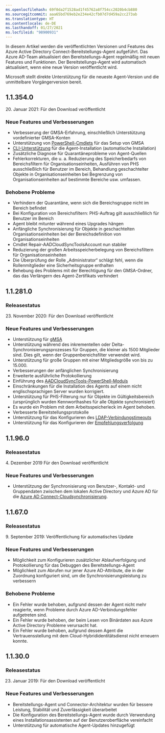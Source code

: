 ```yaml
---
ms.openlocfilehash: 69f0da2f1528ad1f45762a8f754cc2020b4cb880
ms.sourcegitcommit: aaa65bd769eb2e234e42cfb07d7d459a2cc273ab
ms.translationtype: HT
ms.contentlocale: de-DE
ms.lasthandoff: 01/27/2021
ms.locfileid: "98900931"
---
```

In diesem Artikel werden die veröffentlichten Versionen und Features des Azure Active Directory Connect-Bereitstellungs-Agent aufgeführt. Das Azure AD-Team aktualisiert den Bereitstellungs-Agent regelmäßig mit neuen Features und Funktionen. Der Bereitstellungs-Agent wird automatisch aktualisiert, wenn eine neue Version veröffentlicht wird. 

Microsoft stellt direkte Unterstützung für die neueste Agent-Version und die unmittelbare Vorgängerversion bereit.

## <a name="113540"></a>1.1.354.0

20. Januar 2021: Für den Download veröffentlicht

### <a name="new-features-and-improvements"></a>Neue Features und Verbesserungen
- Verbesserung der GMSA-Erfahrung, einschließlich Unterstützung vordefinierter GMSA-Konten
- Unterstützung von [PowerShell-Cmdlets](../articles/active-directory/cloud-sync/how-to-gmsa-cmdlets.md) für das Setup von GMSA
- [CLI-Unterstützung](../articles/active-directory/cloud-sync/how-to-install-pshell.md) für die Agent-Installation (automatische Installation)
- Zusätzliche Diagnose für Quarantäneprobleme von Agent-Quellen
- Fehlerkorrekturen, die u. a. Reduzierung des Speicherbedarfs von Bereichsfiltern für Organisationseinheiten, Ausführen von PHS ausschließlich für Benutzer im Bereich, Behandlung geschachtelter Objekte in Organisationseinheiten bei Begrenzung von Organisationseinheiten auf bestimmte Bereiche usw. umfassen. 


### <a name="fixed-issues"></a>Behobene Probleme
-    Verhindern der Quarantäne, wenn sich die Bereichsgruppe nicht im Bereich befindet
-   Bei Konfiguration von Bereichsfiltern: PHS-Auftrag gilt ausschließlich für Benutzer im Bereich
-   Agent bleibt mitunter während eines Upgrades hängen
-   Anfängliche Synchronisierung für Objekte in geschachtelten Organisationseinheiten bei der Bereichsdefinition von Organisationseinheiten
-   Cmdlet Repair-AADCloudSyncToolsAccount nun stabiler
-   Reduzierung der großen Arbeitsspeicherbelegung von Bereichsfiltern für Organisationseinheiten
-   Die Überprüfung der Rolle „Administrator“ schlägt fehl, wenn die Rollenmitglieder eine Sicherheitsgruppe enthalten
-   Behebung des Problems mit der Berechtigung für den GMSA-Ordner, das das Verlängern des Agent-Zertifikats verhindert







## <a name="112810"></a>1.1.281.0

### <a name="release-status"></a>Releasestatus

23. November 2020: Für den Download veröffentlicht

### <a name="new-features-and-improvements"></a>Neue Features und Verbesserungen

* Unterstützung für [gMSA](../articles/active-directory/cloud-sync/how-to-prerequisites.md#group-managed-service-accounts)
* Unterstützung während des inkrementellen oder Delta-Synchronisierungsprozesses für Gruppen, die kleiner als 1500 Mitglieder sind. Dies gilt, wenn der Gruppenbereichsfilter verwendet wird.
* Unterstützung für große Gruppen mit einer Mitgliedsgröße von bis zu 15.000.
* Verbesserungen der anfänglichen Synchronisierung
* Erweiterte ausführliche Protokollierung
* Einführung des [AADCloudSyncTools-PowerShell-Moduls](../articles/active-directory/cloud-sync/reference-powershell.md)
* Einschränkungen für die Installation des Agents auf einem nicht englischsprachigen Server wurden korrigiert.
* Unterstützung für PHS-Filterung nur für Objekte im Gültigkeitsbereich (ursprünglich wurden Kennworthashes für alle Objekte synchronisiert)
* Es wurde ein Problem mit dem Arbeitsspeicherleck im Agent behoben.
* Verbesserte Bereitstellungsprotokolle
* Unterstützung für das Konfigurieren des [LDAP-Verbindungstimeouts](../articles/active-directory/cloud-sync/how-to-manage-registry-options.md#configure-ldap-connection-timeout) 
* Unterstützung für das Konfigurieren der [Empfehlungsverfolgung](../articles/active-directory/cloud-sync/how-to-manage-registry-options.md#configure-referral-chasing) 


## <a name="11960"></a>1.1.96.0

### <a name="release-status"></a>Releasestatus

4\. Dezember 2019 Für den Download veröffentlicht

### <a name="new-features-and-improvements"></a>Neue Features und Verbesserungen

* Unterstützung der Synchronisierung von Benutzer-, Kontakt- und Gruppendaten zwischen dem lokalen Active Directory und Azure AD für die [Azure AD Connect-Cloudsynchronisierung](../articles/active-directory/cloud-sync/what-is-cloud-sync.md).


## <a name="11670"></a>1.1.67.0

### <a name="release-status"></a>Releasestatus

9\. September 2019: Veröffentlichung für automatisches Update

### <a name="new-features-and-improvements"></a>Neue Features und Verbesserungen

* Möglichkeit zum Konfigurieren zusätzlicher Ablaufverfolgung und Protokollierung für das Debuggen des Bereitstellungs-Agent
* Möglichkeit zum Abrufen nur jener Azure AD-Attribute, die in der Zuordnung konfiguriert sind, um die Synchronisierungsleistung zu verbessern

### <a name="fixed-issues"></a>Behobene Probleme

* Ein Fehler wurde behoben, aufgrund dessen der Agent nicht mehr reagierte, wenn Probleme durch Azure AD-Verbindungsfehler aufgetreten sind.
* Ein Fehler wurde behoben, der beim Lesen von Binärdaten aus Azure Active Directory Probleme verursacht hat.
* Ein Fehler wurde behoben, aufgrund dessen Agent die Vertrauensstellung mit dem Cloud-Hybrididentitätsdienst nicht erneuern konnte.

## <a name="11300"></a>1.1.30.0

### <a name="release-status"></a>Releasestatus

23. Januar 2019: Für den Download veröffentlicht

### <a name="new-features-and-improvements"></a>Neue Features und Verbesserungen

* Bereitstellungs-Agent und Connector-Architektur wurden für bessere Leistung, Stabilität und Zuverlässigkeit überarbeitet 
* Die Konfiguration des Bereitstellungs-Agent wurde durch Verwendung eines Installationsassistenten auf der Benutzeroberfläche vereinfacht 
* Unterstützung für automatische Agent-Updates hinzugefügt